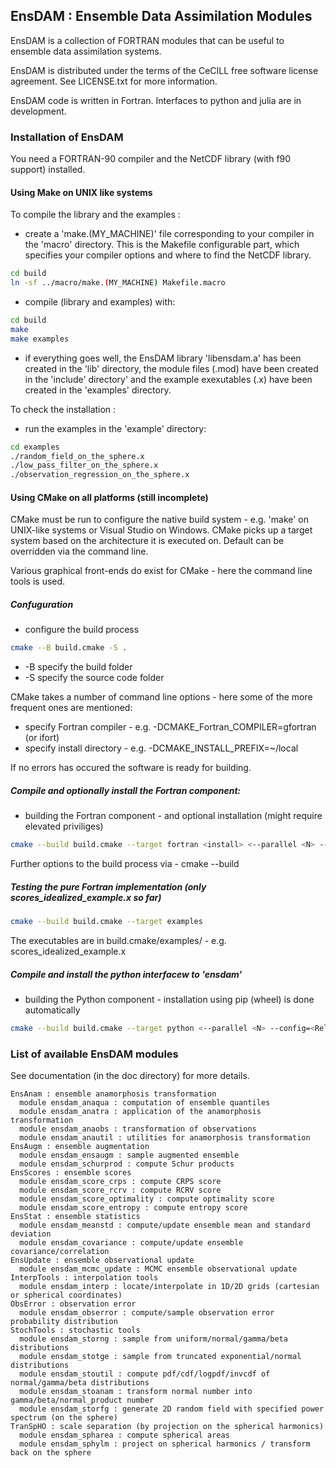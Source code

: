 ## EnsDAM : Ensemble Data Assimilation Modules

EnsDAM is a collection of FORTRAN modules
that can be useful to ensemble data assimilation systems.

EnsDAM is distributed under the terms of the CeCILL free software license agreement.
See LICENSE.txt for more information. 

EnsDAM code is written in Fortran.
Interfaces to python and julia are in development.

### Installation of EnsDAM

You need a FORTRAN-90 compiler and the NetCDF library (with f90 support) installed.

#### Using Make on UNIX like systems

To compile the library and the examples :

- create a 'make.(MY_MACHINE)' file corresponding to your compiler in the 'macro' directory.
  This is the Makefile configurable part, which specifies
  your compiler options and where to find the NetCDF library.

```bash
cd build
ln -sf ../macro/make.(MY_MACHINE) Makefile.macro
```

- compile (library and examples) with:

```bash
cd build
make
make examples
```

- if everything goes well, the EnsDAM library 'libensdam.a'
  has been created in the 'lib' directory, the module files (.mod)
  have been created in the 'include' directory' and the example
  exexutables (.x) have been created in the 'examples' directory.

 To check the installation :

 - run the examples in the 'example' directory:

```bash
cd examples
./random_field_on_the_sphere.x
./low_pass_filter_on_the_sphere.x
./observation_regression_on_the_sphere.x
```

#### Using CMake on all platforms (still incomplete)

CMake must be run to configure the native build system - e.g. 'make' on UNIX-like systems or Visual Studio on Windows.
CMake picks up a target system based on the architecture it is executed on. Default can be overridden via the command line.

Various graphical front-ends do exist for CMake - here the command line tools is used.

##### Confuguration

 - configure the build process

```bash
cmake --B build.cmake -S .
```

 - -B <folder> specify the build folder
 - -S <folder> specify the source code folder

CMake takes a number of command line options - here some of the more frequent ones are mentioned:

 - specify Fortran compiler - e.g. -DCMAKE_Fortran_COMPILER=gfortran (or ifort)
 - specify install directory - e.g. -DCMAKE_INSTALL_PREFIX=~/local

If no errors has occured the software is ready for building.

##### Compile and optionally install the Fortran component:

 - building the Fortran component - and optional installation (might require elevated priviliges)

```bash
cmake --build build.cmake --target fortran <install> <--parallel <N> --config=<Release,Debug> >
```
Further options to the build process via - cmake --build

##### Testing the pure Fortran implementation (only scores_idealized_example.x so far)

```bash
cmake --build build.cmake --target examples
```

The executables are in build.cmake/examples/ - e.g. scores_idealized_example.x

##### Compile and install the python interfacew to 'ensdam'

 - building the Python component - installation using pip (wheel) is done automatically

```bash
cmake --build build.cmake --target python <--parallel <N> --config=<Release,Debug> >
```

### List of available EnsDAM modules

See documentation (in the doc directory) for more details.

```
EnsAnam : ensemble anamorphosis transformation
  module ensdam_anaqua : computation of ensemble quantiles
  module ensdam_anatra : application of the anamorphosis transformation
  module ensdam_anaobs : transformation of observations
  module ensdam_anautil : utilities for anamorphosis transformation
EnsAugm : ensemble augmentation
  module ensdam_ensaugm : sample augmented ensemble
  module ensdam_schurprod : compute Schur products
EnsScores : ensemble scores
  module ensdam_score_crps : compute CRPS score
  module ensdam_score_rcrv : compute RCRV score
  module ensdam_score_optimality : compute optimality score
  module ensdam_score_entropy : compute entropy score
EnsStat : ensemble statistics
  module ensdam_meanstd : compute/update ensemble mean and standard deviation
  module ensdam_covariance : compute/update ensemble covariance/correlation
EnsUpdate : ensemble observational update
  module ensdam_mcmc_update : MCMC ensemble observational update
InterpTools : interpolation tools
  module ensdam_interp : locate/interpolate in 1D/2D grids (cartesian or spherical coordinates)
ObsError : observation error
  module ensdam_obserror : compute/sample observation error probability distribution
StochTools : stochastic tools
  module ensdam_storng : sample from uniform/normal/gamma/beta distributions
  module ensdam_stotge : sample from truncated exponential/normal distributions
  module ensdam_stoutil : compute pdf/cdf/logpdf/invcdf of normal/gamma/beta distributions
  module ensdam_stoanam : transform normal number into gamma/beta/normal_product number
  module ensdam_storfg : generate 2D random field with specified power spectrum (on the sphere)
TranSpHO : scale separation (by projection on the spherical harmonics)
  module ensdam_spharea : compute spherical areas
  module ensdam_sphylm : project on spherical harmonics / transform back on the sphere
```

